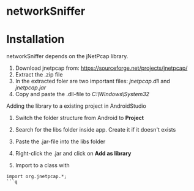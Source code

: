 # networkSniffer

# Installation

networkSniffer depends on the jNetPcap library.

1. Download jnetpcap from: https://sourceforge.net/projects/jnetpcap/
2. Extract the .zip file
3. In the extracted foler are two important files:
   *jnetpcap.dll* and *jnetpcap.jar*
4. Copy and paste the .dll-file to *C:\Windows\System32*

Adding the library to a existing project in AndroidStudio

1. Switch the folder structure from Android to **Project**
2. Search for the libs folder inside app. Create it if it doesn't exists
3. Paste the .jar-file into the libs folder
4. Right-click the .jar and click on **Add as library**

5. Import to a class with
```
import org.jnetpcap.*;
```q